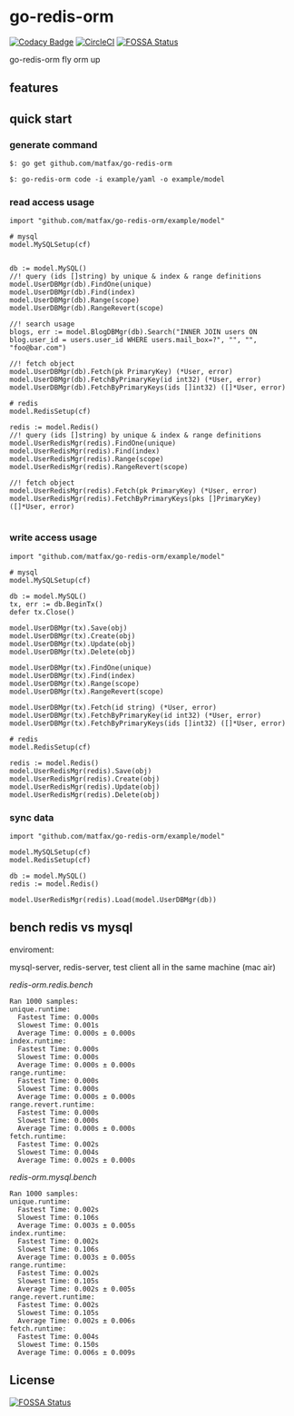 # go-redis-orm
[![Codacy Badge](https://api.codacy.com/project/badge/Grade/6a115474ed014f7898f0e2cecd9ac869)](https://app.codacy.com/app/matfax/go-redis-orm?utm_source=github.com&utm_medium=referral&utm_content=matfax/go-redis-orm&utm_campaign=badger)
[![CircleCI](https://circleci.com/gh/matfax/go-redis-orm.svg?style=svg)](https://circleci.com/gh/matfax/go-redis-orm)
[![FOSSA Status](https://app.fossa.io/api/projects/git%2Bgithub.com%2Fmatfax%2Fgo-redis-orm.svg?type=shield)](https://app.fossa.io/projects/git%2Bgithub.com%2Fmatfax%2Fgo-redis-orm?ref=badge_shield)

go-redis-orm fly orm up

## features

## quick start

### generate command

````
$: go get github.com/matfax/go-redis-orm

$: go-redis-orm code -i example/yaml -o example/model

````

### read access usage

````
import "github.com/matfax/go-redis-orm/example/model"

# mysql
model.MySQLSetup(cf)


db := model.MySQL()
//! query (ids []string) by unique & index & range definitions
model.UserDBMgr(db).FindOne(unique)
model.UserDBMgr(db).Find(index)
model.UserDBMgr(db).Range(scope)
model.UserDBMgr(db).RangeRevert(scope)

//! search usage
blogs, err := model.BlogDBMgr(db).Search("INNER JOIN users ON blog.user_id = users.user_id WHERE users.mail_box=?", "", "", "foo@bar.com")

//! fetch object 
model.UserDBMgr(db).Fetch(pk PrimaryKey) (*User, error)
model.UserDBMgr(db).FetchByPrimaryKey(id int32) (*User, error)
model.UserDBMgr(db).FetchByPrimaryKeys(ids []int32) ([]*User, error)

# redis
model.RedisSetup(cf)

redis := model.Redis()
//! query (ids []string) by unique & index & range definitions
model.UserRedisMgr(redis).FindOne(unique)
model.UserRedisMgr(redis).Find(index)
model.UserRedisMgr(redis).Range(scope)
model.UserRedisMgr(redis).RangeRevert(scope)

//! fetch object 
model.UserRedisMgr(redis).Fetch(pk PrimaryKey) (*User, error)
model.UserRedisMgr(redis).FetchByPrimaryKeys(pks []PrimaryKey) ([]*User, error)


````

### write access usage

````
import "github.com/matfax/go-redis-orm/example/model"

# mysql
model.MySQLSetup(cf)

db := model.MySQL()
tx, err := db.BeginTx()
defer tx.Close()

model.UserDBMgr(tx).Save(obj)
model.UserDBMgr(tx).Create(obj)
model.UserDBMgr(tx).Update(obj)
model.UserDBMgr(tx).Delete(obj)

model.UserDBMgr(tx).FindOne(unique)
model.UserDBMgr(tx).Find(index)
model.UserDBMgr(tx).Range(scope)
model.UserDBMgr(tx).RangeRevert(scope)

model.UserDBMgr(tx).Fetch(id string) (*User, error)
model.UserDBMgr(tx).FetchByPrimaryKey(id int32) (*User, error)
model.UserDBMgr(tx).FetchByPrimaryKeys(ids []int32) ([]*User, error)

# redis
model.RedisSetup(cf)

redis := model.Redis()
model.UserRedisMgr(redis).Save(obj)
model.UserRedisMgr(redis).Create(obj)
model.UserRedisMgr(redis).Update(obj)
model.UserRedisMgr(redis).Delete(obj)

````

### sync data

````
import "github.com/matfax/go-redis-orm/example/model"

model.MySQLSetup(cf)
model.RedisSetup(cf)

db := model.MySQL()
redis := model.Redis()

model.UserRedisMgr(redis).Load(model.UserDBMgr(db))

````

## bench redis vs mysql

enviroment:
  
  mysql-server, redis-server, test client all in the same machine (mac air)

*redis-orm.redis.bench*
  
    Ran 1000 samples:
    unique.runtime:
      Fastest Time: 0.000s
      Slowest Time: 0.001s
      Average Time: 0.000s ± 0.000s
    index.runtime:
      Fastest Time: 0.000s
      Slowest Time: 0.000s
      Average Time: 0.000s ± 0.000s
    range.runtime:
      Fastest Time: 0.000s
      Slowest Time: 0.000s
      Average Time: 0.000s ± 0.000s
    range.revert.runtime:
      Fastest Time: 0.000s
      Slowest Time: 0.000s
      Average Time: 0.000s ± 0.000s
    fetch.runtime:
      Fastest Time: 0.002s
      Slowest Time: 0.004s
      Average Time: 0.002s ± 0.000s

*redis-orm.mysql.bench*
  
    Ran 1000 samples:
    unique.runtime:
      Fastest Time: 0.002s
      Slowest Time: 0.106s
      Average Time: 0.003s ± 0.005s
    index.runtime:
      Fastest Time: 0.002s
      Slowest Time: 0.106s
      Average Time: 0.003s ± 0.005s
    range.runtime:
      Fastest Time: 0.002s
      Slowest Time: 0.105s
      Average Time: 0.002s ± 0.005s
    range.revert.runtime:
      Fastest Time: 0.002s
      Slowest Time: 0.105s
      Average Time: 0.002s ± 0.006s
    fetch.runtime:
      Fastest Time: 0.004s
      Slowest Time: 0.150s
      Average Time: 0.006s ± 0.009s



## License
[![FOSSA Status](https://app.fossa.io/api/projects/git%2Bgithub.com%2Fmatfax%2Fgo-redis-orm.svg?type=large)](https://app.fossa.io/projects/git%2Bgithub.com%2Fmatfax%2Fgo-redis-orm?ref=badge_large)